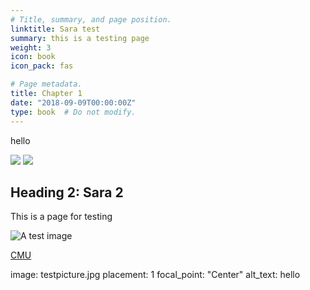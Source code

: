 ```yaml
---
# Title, summary, and page position.
linktitle: Sara test
summary: this is a testing page
weight: 3
icon: book
icon_pack: fas

# Page metadata.
title: Chapter 1
date: "2018-09-09T00:00:00Z"
type: book  # Do not modify.
---
```


hello

![](/img/kunivlogo.png)
![](/img/testpictures.jpg)

## Heading 2: Sara 2

This is a page for testing  


![A test image](chapter1/testpicture.jpg)


[CMU](http://cba.edu.kw/cmu)


image: testpicture.jpg
  placement: 1
  focal_point: "Center"
  alt_text: hello 